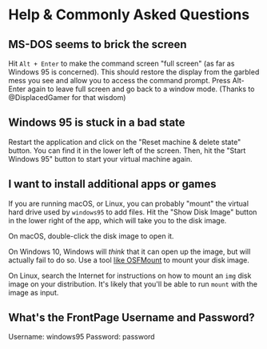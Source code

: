 # Help & Commonly Asked Questions

## MS-DOS seems to brick the screen
Hit `Alt + Enter` to make the command screen "full screen" (as far as Windows 95 is
concerned). This should restore the display from the garbled mess you see and allow
you to access the command prompt. Press Alt-Enter again to leave full screen and go
back to a window mode. (Thanks to @DisplacedGamer for that wisdom)

## Windows 95 is stuck in a bad state

Restart the application and click on the "Reset machine & delete state" button.
You can find it in the lower left of the screen. Then, hit the "Start Windows 95"
button to start your virtual machine again.

## I want to install additional apps or games

If you are running macOS, or Linux, you can probably "mount" the
virtual hard drive used by `windows95` to add files. Hit the "Show Disk Image"
button in the lower right of the app, which will take you to the disk image.

On macOS, double-click the disk image to open it.

On Windows 10, Windows will _think_ that it can open up the image, but will
actually fail to do so. Use a tool [like OSFMount][osfmount] to mount your 
disk image.

On Linux, search the Internet for instructions on how to mount an `img` disk
image on your distribution. It's likely that you'll be able to run `mount`
with the image as input.

[osfmount]: https://www.osforensics.com/tools/mount-disk-images.html

## What's the FrontPage Username and Password?
Username: windows95
Password: password

